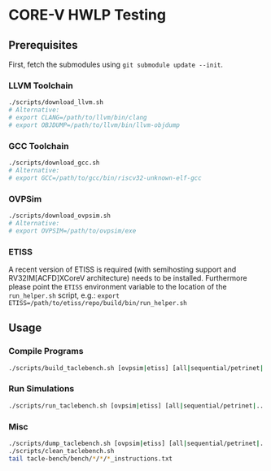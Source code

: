 # CORE-V HWLP Testing

## Prerequisites

First, fetch the submodules using `git submodule update --init`.

### LLVM Toolchain

```sh
./scripts/download_llvm.sh
# Alternative:
# export CLANG=/path/to/llvm/bin/clang
# export OBJDUMP=/path/to/llvm/bin/llvm-objdump
```

### GCC Toolchain

```sh
./scripts/download_gcc.sh
# Alternative:
# export GCC=/path/to/gcc/bin/riscv32-unknown-elf-gcc
```

### OVPSim

```sh
./scripts/download_ovpsim.sh
# Alternative:
# export OVPSIM=/path/to/ovpsim/exe
```

### ETISS

A recent version of ETISS is required (with semihosting support and RV32IM[ACFD]XCoreV architecture) needs to be installed. Furthermore please point the `ETISS` environment variable to the location of the `run_helper.sh` script, e.g.: `export ETISS=/path/to/etiss/repo/build/bin/run_helper.sh`

## Usage

### Compile Programs

```sh
./scripts/build_taclebench.sh [ovpsim|etiss] [all|sequential/petrinet|...] [rv32im|rv32im_xcvhwlp|...] [release|debug]
```

### Run Simulations

```sh
./scripts/run_taclebench.sh [ovpsim|etiss] [all|sequential/petrinet|...]
```

### Misc

```sh
./scripts/dump_taclebench.sh [ovpsim|etiss] [all|sequential/petrinet|...]
./scripts/clean_taclebench.sh
tail tacle-bench/bench/*/*/*_instructions.txt
```
